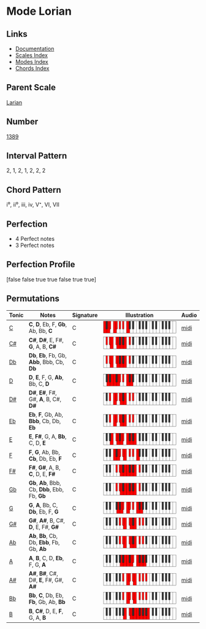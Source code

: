 # Mode Lorian

## Links

- [Documentation](README.md)
- [Scales Index](Scales.md)
- [Modes Index](Modes.md)
- [Chords Index](Chords.md)

## Parent Scale

[Larian](ScaleLarian.md)

## Number

[1389](https://ianring.com/musictheory/scales/1389)

## Interval Pattern

2, 1, 2, 1, 2, 2, 2

## Chord Pattern

i⁰, ii⁰, iii, iv, V⁺, VI, VII

## Perfection

- 4 Perfect notes
- 3 Perfect notes

## Perfection Profile

[false false true true false true true]

## Permutations

| Tonic | Notes | Signature | Illustration | Audio |
|-------|-------|-----------|--------------|-------|
| [C](ModeCNaturalLorian.md) | **C**, **D**, Eb, F, **Gb**, Ab, Bb, **C** | C | ![CNaturalLorian](ModeCNaturalLorian.png) | [midi](https://github.com/edipermadi/music/blob/main/docs/ModeCNaturalLorian.mid?raw=true) |
| [C#](ModeCSharpLorian.md) | **C#**, **D#**, E, F#, **G**, A, B, **C#** | C | ![CSharpLorian](ModeCSharpLorian.png) | [midi](https://github.com/edipermadi/music/blob/main/docs/ModeCSharpLorian.mid?raw=true) |
| [Db](ModeDFlatLorian.md) | **Db**, **Eb**, Fb, Gb, **Abb**, Bbb, Cb, **Db** | C | ![DFlatLorian](ModeDFlatLorian.png) | [midi](https://github.com/edipermadi/music/blob/main/docs/ModeDFlatLorian.mid?raw=true) |
| [D](ModeDNaturalLorian.md) | **D**, **E**, F, G, **Ab**, Bb, C, **D** | C | ![DNaturalLorian](ModeDNaturalLorian.png) | [midi](https://github.com/edipermadi/music/blob/main/docs/ModeDNaturalLorian.mid?raw=true) |
| [D#](ModeDSharpLorian.md) | **D#**, **E#**, F#, G#, **A**, B, C#, **D#** | C | ![DSharpLorian](ModeDSharpLorian.png) | [midi](https://github.com/edipermadi/music/blob/main/docs/ModeDSharpLorian.mid?raw=true) |
| [Eb](ModeEFlatLorian.md) | **Eb**, **F**, Gb, Ab, **Bbb**, Cb, Db, **Eb** | C | ![EFlatLorian](ModeEFlatLorian.png) | [midi](https://github.com/edipermadi/music/blob/main/docs/ModeEFlatLorian.mid?raw=true) |
| [E](ModeENaturalLorian.md) | **E**, **F#**, G, A, **Bb**, C, D, **E** | C | ![ENaturalLorian](ModeENaturalLorian.png) | [midi](https://github.com/edipermadi/music/blob/main/docs/ModeENaturalLorian.mid?raw=true) |
| [F](ModeFNaturalLorian.md) | **F**, **G**, Ab, Bb, **Cb**, Db, Eb, **F** | C | ![FNaturalLorian](ModeFNaturalLorian.png) | [midi](https://github.com/edipermadi/music/blob/main/docs/ModeFNaturalLorian.mid?raw=true) |
| [F#](ModeFSharpLorian.md) | **F#**, **G#**, A, B, **C**, D, E, **F#** | C | ![FSharpLorian](ModeFSharpLorian.png) | [midi](https://github.com/edipermadi/music/blob/main/docs/ModeFSharpLorian.mid?raw=true) |
| [Gb](ModeGFlatLorian.md) | **Gb**, **Ab**, Bbb, Cb, **Dbb**, Ebb, Fb, **Gb** | C | ![GFlatLorian](ModeGFlatLorian.png) | [midi](https://github.com/edipermadi/music/blob/main/docs/ModeGFlatLorian.mid?raw=true) |
| [G](ModeGNaturalLorian.md) | **G**, **A**, Bb, C, **Db**, Eb, F, **G** | C | ![GNaturalLorian](ModeGNaturalLorian.png) | [midi](https://github.com/edipermadi/music/blob/main/docs/ModeGNaturalLorian.mid?raw=true) |
| [G#](ModeGSharpLorian.md) | **G#**, **A#**, B, C#, **D**, E, F#, **G#** | C | ![GSharpLorian](ModeGSharpLorian.png) | [midi](https://github.com/edipermadi/music/blob/main/docs/ModeGSharpLorian.mid?raw=true) |
| [Ab](ModeAFlatLorian.md) | **Ab**, **Bb**, Cb, Db, **Ebb**, Fb, Gb, **Ab** | C | ![AFlatLorian](ModeAFlatLorian.png) | [midi](https://github.com/edipermadi/music/blob/main/docs/ModeAFlatLorian.mid?raw=true) |
| [A](ModeANaturalLorian.md) | **A**, **B**, C, D, **Eb**, F, G, **A** | C | ![ANaturalLorian](ModeANaturalLorian.png) | [midi](https://github.com/edipermadi/music/blob/main/docs/ModeANaturalLorian.mid?raw=true) |
| [A#](ModeASharpLorian.md) | **A#**, **B#**, C#, D#, **E**, F#, G#, **A#** | C | ![ASharpLorian](ModeASharpLorian.png) | [midi](https://github.com/edipermadi/music/blob/main/docs/ModeASharpLorian.mid?raw=true) |
| [Bb](ModeBFlatLorian.md) | **Bb**, **C**, Db, Eb, **Fb**, Gb, Ab, **Bb** | C | ![BFlatLorian](ModeBFlatLorian.png) | [midi](https://github.com/edipermadi/music/blob/main/docs/ModeBFlatLorian.mid?raw=true) |
| [B](ModeBNaturalLorian.md) | **B**, **C#**, D, E, **F**, G, A, **B** | C | ![BNaturalLorian](ModeBNaturalLorian.png) | [midi](https://github.com/edipermadi/music/blob/main/docs/ModeBNaturalLorian.mid?raw=true) |
